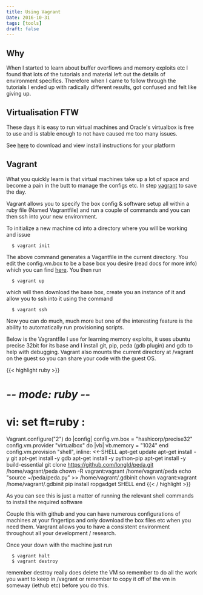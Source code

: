 ```yaml
---
title: Using Vagrant
Date: 2016-10-31
tags: [tools]
draft: false
---
```


## Why
When I started to learn about buffer overflows and memory exploits etc I found
that lots of the tutorials and material left out the details of environment
specifics. Therefore when I came to follow through the tutorials I ended up with
radically different results, got confused and felt like giving up.

## Virtualisation FTW
These days it is easy to run virtual machines and Oracle's virtualbox is free to
use and is stable enough to not have caused me too many issues.

See [here](https://www.virtualbox.org/wiki/Downloads) to download and view
install instructions for your platform

## Vagrant
What you quickly learn is that virtual machines take up a lot of space and
become a pain in the butt to manage the configs etc. In step [vagrant](https://www.vagrantup.com/)
to save the day.

Vagrant allows you to specify the box config & software setup all within a ruby
file (Named Vagrantfile) and run a couple of commands and you can then ssh into
your new environment.

To initialize a new machine cd into a directory where you will be working and
issue
```
  $ vagrant init
```
The above command generates a Vagantfile in the current directory. You edit the
config.vm.box to be a base box you desire (read docs for more info) which you
can find [here](https://atlas.hashicorp.com/boxes/search). You then run
```
  $ vagrant up
```
which will then download the base box, create you an instance of it and allow
you to ssh into it using the command
```
  $ vagrant ssh
```
Now you can do much, much more but one of the interesting feature is the ability
to automatically run provisioning scripts. 

Below is the Vagrantfile I use for learning memory exploits, it uses ubuntu
precise 32bit for its base and I install git, pip, peda (gdb plugin) and gdb to
help with debugging. Vagrant also mounts the current directory at /vagrant on
the guest so you can share your code with the guest OS.

{{< highlight ruby >}}
# -*- mode: ruby -*-
# vi: set ft=ruby :

Vagrant.configure("2") do |config|
  config.vm.box = "hashicorp/precise32"
  config.vm.provider "virtualbox" do |vb|
    vb.memory = "1024"
  end
  config.vm.provision "shell", inline: <<-SHELL
    apt-get update
    apt-get install -y git
    apt-get install -y gdb
    apt-get install -y python-pip
    apt-get install -y build-essential
    git clone https://github.com/longld/peda.git /home/vagrant/peda
    chown -R vagrant:vagrant /home/vagrant/peda
    echo "source ~/peda/peda.py" >> /home/vagrant/.gdbinit
    chown vagrant:vagrant /home/vagrant/.gdbinit
    pip install ropgadget
  SHELL
end
{{< / highlight >}}

As you can see this is just a matter of running the relevant shell commands to
install the required software

Couple this with github and you can have numerous configurations of machines at
your fingertips and only download the box files etc when you need them. Vargrant
allows you to have a consistent environment throughout all your development /
research.

Once your down with the machine just run
```
  $ vagrant halt
  $ vagrant destroy
```
remember destroy really does delete the VM so remember to do all the work you
want to keep in /vagrant or remember to copy it off of the vm in someway (iethub
etc) before you do this.

